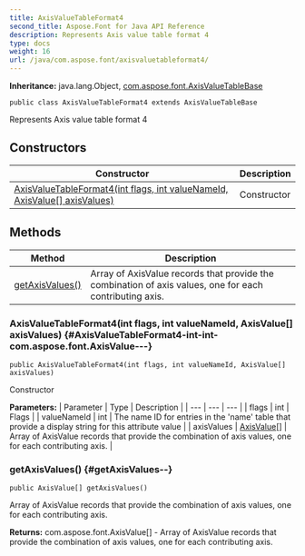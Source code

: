 ```yaml
---
title: AxisValueTableFormat4
second_title: Aspose.Font for Java API Reference
description: Represents Axis value table format 4
type: docs
weight: 16
url: /java/com.aspose.font/axisvaluetableformat4/
---
```

**Inheritance:**
java.lang.Object, [com.aspose.font.AxisValueTableBase](../../com.aspose.font/axisvaluetablebase)
```
public class AxisValueTableFormat4 extends AxisValueTableBase
```

Represents Axis value table format 4
## Constructors

| Constructor | Description |
| --- | --- |
| [AxisValueTableFormat4(int flags, int valueNameId, AxisValue[] axisValues)](#AxisValueTableFormat4-int-int-com.aspose.font.AxisValue---) | Constructor |
## Methods

| Method | Description |
| --- | --- |
| [getAxisValues()](#getAxisValues--) | Array of AxisValue records that provide the combination of axis values, one for each contributing axis. |
### AxisValueTableFormat4(int flags, int valueNameId, AxisValue[] axisValues) {#AxisValueTableFormat4-int-int-com.aspose.font.AxisValue---}
```
public AxisValueTableFormat4(int flags, int valueNameId, AxisValue[] axisValues)
```


Constructor

**Parameters:**
| Parameter | Type | Description |
| --- | --- | --- |
| flags | int | Flags |
| valueNameId | int | The name ID for entries in the 'name' table that provide a display string for this attribute value |
| axisValues | [AxisValue\[\]](../../com.aspose.font/axisvalue) | Array of AxisValue records that provide the combination of axis values, one for each contributing axis. |

### getAxisValues() {#getAxisValues--}
```
public AxisValue[] getAxisValues()
```


Array of AxisValue records that provide the combination of axis values, one for each contributing axis.

**Returns:**
com.aspose.font.AxisValue[] - Array of AxisValue records that provide the combination of axis values, one for each contributing axis.
